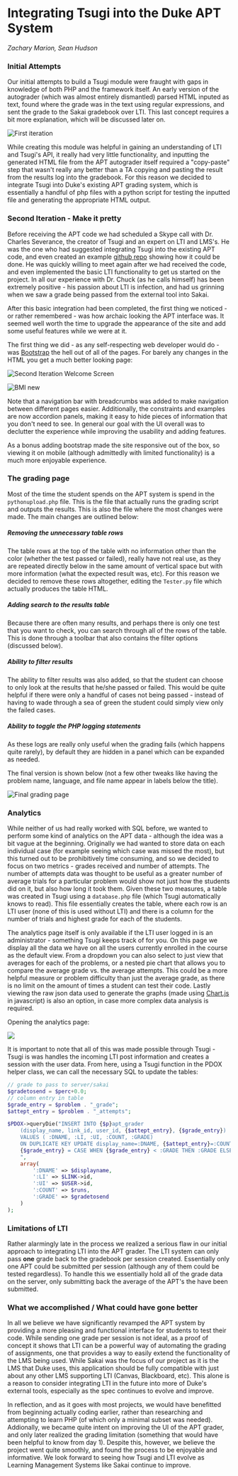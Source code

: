 # Integrating Tsugi into the Duke APT System

_Zachary Marion, Sean Hudson_

### Initial Attempts

Our initial attempts to build a Tsugi module were fraught with gaps in knowledge of both PHP and the framework itself. An early version of the autograder (which was almost entirely dismantled) parsed HTML inputed as text, found where the grade was in the text using regular expressions, and sent the grade to the Sakai gradebook over LTI. This last concept requires a bit more explanation, which will be discussed later on.

![First iteration](first_iteration.png)

While creating this module was helpful in gaining an understanding of LTI and Tsugi's API, it really had very little functionality, and inputting the generated HTML file from the APT autograder itself required a "copy-paste" step that wasn't really any better than a TA copying and pasting the result from the results log into the gradebook. For this reason we decided to integrate Tsugi into Duke's existing APT grading system, which is essentially a handful of php files with a python script for testing the inputted file and generating the appropriate HTML output.

### Second Iteration - Make it pretty

Before receiving the APT code we had scheduled a Skype call with Dr. Charles Severance, the creator of Tsugi and an expert on LTI and LMS's. He was the one who had suggested integrating Tsugi into the existing APT code, and even created an example [github repo](https://github.com/csev/tsugi-php-standalone.git) showing how it could be done. He was quickly willing to meet again after we had received the code, and even implemented the basic LTI functionality to get us started on the project. In all our experience with Dr. Chuck (as he calls himself) has been extremely positive - his passion about LTI is infection, and had us grinning when we saw a grade being passed from the external tool into Sakai.

After this basic integration had been completed, the first thing we noticed - or rather remembered - was how archaic looking the APT interface was. It seemed well worth the time to upgrade the appearance of the site and add some useful features while we were at it.

The first thing we did - as any self-respecting web developer would do - was [Bootstrap](http://getbootstrap.com/) the hell out of all of the pages. For barely any changes in the HTML you get a much better looking page:

![Second Iteration Welcome Screen](second_iteration_welcome.png)

![BMI new](BMI_new.png)

Note that a navigation bar with breadcrumbs was added to make navigation between different pages easier. Additionally, the constraints and examples are now accordion panels, making it easy to hide pieces of information that you don't need to see. In general our goal with the UI overall was to declutter the experience while improving the usability and adding features.

As a bonus adding bootstrap made the site responsive out of the box, so viewing it on mobile (although admittedly with limited functionality) is a much more enjoyable experience.

### The grading page

Most of the time the student spends on the APT system is spend in the `pythonupload.php` file. This is the file that actually runs the grading script and outputs the results. This is also the file where the most changes were made. The main changes are outlined below:

##### Removing the unnecessary table rows

The table rows at the top of the table with no information other than the color (whether the test passed or failed), really have not real use, as they are repeated directly below in the same amount of vertical space but with more information (what the expected result was, etc). For this reason we decided to remove these rows altogether, editing the `Tester.py` file which actually produces the table HTML.

##### Adding search to the results table

Because there are often many results, and perhaps there is only one test that you want to check, you can search through all of the rows of the table. This is done through a toolbar that also contains the filter options (discussed below).

##### Ability to filter results

The ability to filter results was also added, so that the student can choose to only look at the results that he/she passed or failed. This would be quite helpful if there were only a handful of cases not being passed - instead of having to wade through a sea of green the student could simply view only the failed cases.

##### Ability to toggle the PHP logging statements

As these logs are really only useful when the grading fails (which happens quite rarely), by default they are hidden in a panel which can be expanded as needed.

The final version is shown below (not a few other tweaks like having the problem name, language, and file name appear in labels below the title).

![Final grading page](grader_final.png)

### Analytics

While neither of us had really worked with SQL before, we wanted to perform some kind of analytics on the APT data - although the idea was a bit vague at the beginning. Originally we had wanted to store data on each individual case (for example seeing which case was missed the most), but this turned out to be prohibitively time consuming, and so we decided to focus on two metrics - grades received and number of attempts. The number of attempts data was thought to be useful as a greater number of average trials for a particular problem would show not just how the students did on it, but also how long it took them. Given these two measures, a table was created in Tsugi using a `database.php` file (which Tsugi automatically knows to read). This file essentially creates the table, where each row is an LTI user (none of this is used without LTI) and there is a column for the number of trials and highest grade for each of the students.

The analytics page itself is only available if the LTI user logged in is an administrator - something Tsugi keeps track of for you. On this page we display all the data we have on all the users currently enrolled in the course as the default view. From a dropdown you can also select to just view that averages for each of the problems, or a nested pie chart that allows you to compare the average grade vs. the average attempts. This could be a more helpful measure or problem difficulty than just the average grade, as there is no limit on the amount of times a student can test their code. Lastly viewing the raw json data used to generate the graphs (made using [Chart.js](http://www.chartjs.org/) in javascript) is also an option, in case more complex data analysis is required.

Opening the analytics page:

![](http://g.recordit.co/dTPuvW7O0v.gif)

It is important to note that all of this was made possible through Tsugi - Tsugi is was handles the incoming LTI post information and creates a session with the user data. From here, using a Tsugi function in the PDOX helper class, we can call the necessary SQL to update the tables:

```php
// grade to pass to server/sakai
$gradetosend = $perc+0.0;
// column entry in table
$grade_entry = $problem . "_grade";
$attept_entry = $problem . "_attempts";

$PDOX->queryDie("INSERT INTO {$p}apt_grader
    (display_name, link_id, user_id, {$attept_entry}, {$grade_entry})
    VALUES ( :DNAME, :LI, :UI, :COUNT, :GRADE)
    ON DUPLICATE KEY UPDATE display_name=:DNAME, {$attept_entry}=:COUNT,
    {$grade_entry} = CASE WHEN {$grade_entry} < :GRADE THEN :GRADE ELSE {$grade_entry} END
    ",
    array(
        ':DNAME' => $displayname,
        ':LI' => $LINK->id,
        ':UI' => $USER->id,
        ':COUNT' => $runs,
        ':GRADE' => $gradetosend
    )
);
```

### Limitations of LTI

Rather alarmingly late in the process we realized a serious flaw in our initial approach to integrating LTI into the APT grader. The LTI system can only pass **one** grade back to the gradebook per session created. Essentially only one APT could be submitted per session (although any of them could be tested regardless). To handle this we essentially hold all of the grade data on the server, only submitting back the average of the APT's the have been submitted.

### What we accomplished / What could have gone better

In all we believe we have significantly revamped the APT system by providing a more pleasing and functional interface for students to test their code. While sending one grade per session is not ideal, as a proof of concept it shows that LTI can be a powerful way of automating the grading of assignments, one that provides a way to easily extend the functionality of the LMS being used. While Sakai was the focus of our project as it is the LMS that Duke uses, this application should be fully compatible with just about any other LMS supporting LTI (Canvas, Blackboard, etc). This alone is a reason to consider integrating LTI in the future into more of Duke's external tools, especially as the spec continues to evolve and improve.

In reflection, and as it goes with most projects, we would have benefitted from beginning actually coding earlier, rather than researching and attempting to learn PHP (of which only a minimal subset was needed). Addionally, we became quite intent on improving the UI of the APT grader, and only later realized the grading limitation (something that would have been helpful to know from day 1). Despite this, however, we believe the project went quite smoothly, and found the process to be enjoyable and informative. We look forward to seeing how Tsugi and LTI evolve as Learning Management Systems like Sakai continue to improve.

